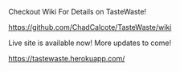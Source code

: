 Checkout Wiki For Details on TasteWaste!

https://github.com/ChadCalcote/TasteWaste/wiki

Live site is available now! More updates to come!

https://tastewaste.herokuapp.com/
